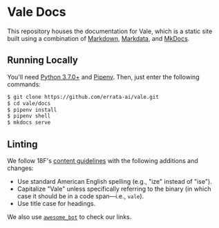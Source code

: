 # Vale Docs

This repository houses the documentation for Vale, which is a static site built using a combination of [Markdown](https://commonmark.org/), [Markdata](https://github.com/errata-ai/markdata), and [MkDocs](http://www.mkdocs.org/).

## Running Locally

You'll need [Python 3.7.0+](https://www.python.org/downloads/) and [Pipenv](https://pipenv.readthedocs.io/en/latest/install/#installing-pipenv). Then, just enter the following commands:

```bash
$ git clone https://github.com/errata-ai/vale.git
$ cd vale/docs
$ pipenv install
$ pipenv shell
$ mkdocs serve
```

## Linting

We follow 18F's [content guidelines](https://pages.18f.gov/content-guide/) with the following additions and changes:

* Use standard American English spelling \(e.g., "ize" instead of "ise"\).
* Capitalize "Vale" unless specifically referring to the binary \(in which case it should be in a code span—i.e., `vale`\).
* Use title case for headings.

We also use [`awesome_bot`](https://github.com/dkhamsing/awesome_bot) to check our links.

